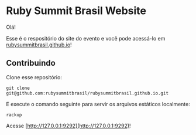 # Ruby Summit Brasil Website

Olá!

Esse é o respositório do site do evento e você pode acessá-lo em [rubysummitbrasil.github.io](https://rubysummitbrasil.github.io/)!

## Contribuindo

Clone esse repositório:

```
git clone git@github.com:rubysummitbrasil/rubysummitbrasil.github.io.git
```

E execute o comando seguinte para servir os arquivos estáticos localmente:

```
rackup
```

Acesse [http://127.0.0.1:9292](http://127.0.0.1:9292)!
